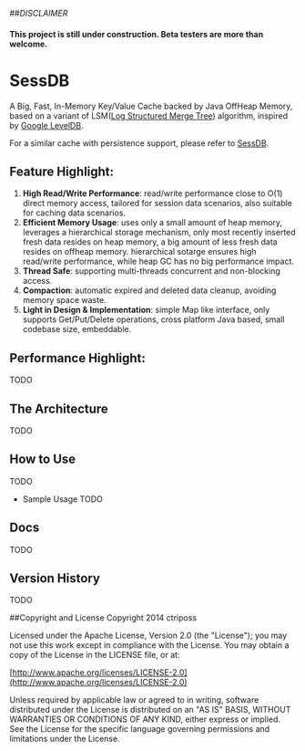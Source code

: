 ##_DISCLAIMER_
#### This project is still under construction. Beta testers are more than welcome.

# SessDB

A Big, Fast, In-Memory Key/Value Cache backed by Java OffHeap Memory, based on a variant of LSM([Log Structured Merge Tree](http://en.wikipedia.org/wiki/Log-structured_merge-tree)) algorithm, inspired by [Google LevelDB](http://code.google.com/p/leveldb/).

For a similar cache with persistence support, please refer to [SessDB](https://github.com/ctriposs/sessdb).


## Feature Highlight:
1. **High Read/Write Performance**: read/write performance close to O(1) direct memory access, tailored for session data scenarios, also suitable for caching data scenarios.
2. **Efficient Memory Usage**: uses only a small amount of heap memory, leverages a hierarchical storage mechanism, only most recently inserted fresh data resides on heap memory, a big amount of less fresh data resides on offheap memory. hierarchical sotarge ensures high read/write performance, while heap GC has no big performance impact.
3. **Thread Safe**: supporting multi-threads concurrent and non-blocking access.
4. **Compaction**: automatic expired and deleted data cleanup, avoiding memory space waste.
5. **Light in Design & Implementation**: simple Map like interface, only supports Get/Put/Delete operations, cross platform Java based, small codebase size, embeddable.

## Performance Highlight:
TODO


## The Architecture
TODO

## How to Use
TODO

* Sample Usage
TODO


## Docs
TODO


## Version History
TODO

##Copyright and License
Copyright 2014 ctriposs

Licensed under the Apache License, Version 2.0 (the "License"); you may not use this work except in compliance with the License. You may obtain a copy of the License in the LICENSE file, or at:

[http://www.apache.org/licenses/LICENSE-2.0](http://www.apache.org/licenses/LICENSE-2.0)

Unless required by applicable law or agreed to in writing, software distributed under the License is distributed on an "AS IS" BASIS, WITHOUT WARRANTIES OR CONDITIONS OF ANY KIND, either express or implied. See the License for the specific language governing permissions and limitations under the License.

 